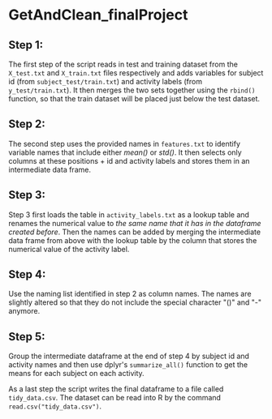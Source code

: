 # GetAndClean_finalProject

## Step 1:

The first step of the script reads in test and training dataset from the
`X_test.txt` and `X_train.txt` files respectively and adds variables for
subject id (from `subject_test/train.txt`) and activity labels (from
`y_test/train.txt`). It then merges the two sets together using the `rbind()`
function, so that the train dataset will be placed just below the test dataset.

## Step 2:

The second step uses the provided names in `features.txt` to identify variable
names that include either *mean()* or *std()*. It then selects only columns at
these positions + id and activity labels and stores them in an intermediate
data frame.

## Step 3:

Step 3 first loads the table in `activity_labels.txt` as a lookup table and
renames the numerical value to *the same name that it has in the dataframe
created before*. Then the names can be added by merging the intermediate data
frame from above with the lookup table by the column that stores the numerical
value of the activity label.

## Step 4:

Use the naming list identified in step 2 as column names. The names are
slightly altered so that they do not include the special character "()" and "-"
anymore.

## Step 5:

Group the intermediate dataframe at the end of step 4 by subject id and
activity names and then use dplyr's `summarize_all()` function to get the means
for each subject on each activity.

As a last step the script writes the final dataframe to a file called
`tidy_data.csv`. The dataset can be read into R by the command
`read.csv("tidy_data.csv")`.